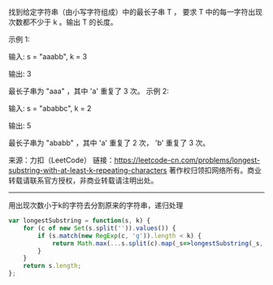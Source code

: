 找到给定字符串（由小写字符组成）中的最长子串 T ， 要求 T 中的每一字符出现次数都不少于 k 。输出 T 的长度。

示例 1:

输入:
s = "aaabb", k = 3

输出:
3

最长子串为 "aaa" ，其中 'a' 重复了 3 次。
示例 2:

输入:
s = "ababbc", k = 2

输出:
5

最长子串为 "ababb" ，其中 'a' 重复了 2 次， 'b' 重复了 3 次。

来源：力扣（LeetCode）
链接：https://leetcode-cn.com/problems/longest-substring-with-at-least-k-repeating-characters
著作权归领扣网络所有。商业转载请联系官方授权，非商业转载请注明出处。

----

用出现次数小于k的字符去分割原来的字符串，递归处理

```javascript
var longestSubstring = function(s, k) {
    for (c of new Set(s.split('')).values()) {
        if (s.match(new RegExp(c, 'g')).length < k) {
            return Math.max(...s.split(c).map(_s=>longestSubstring(_s, k)));
        }
    }
    return s.length;
};
```
